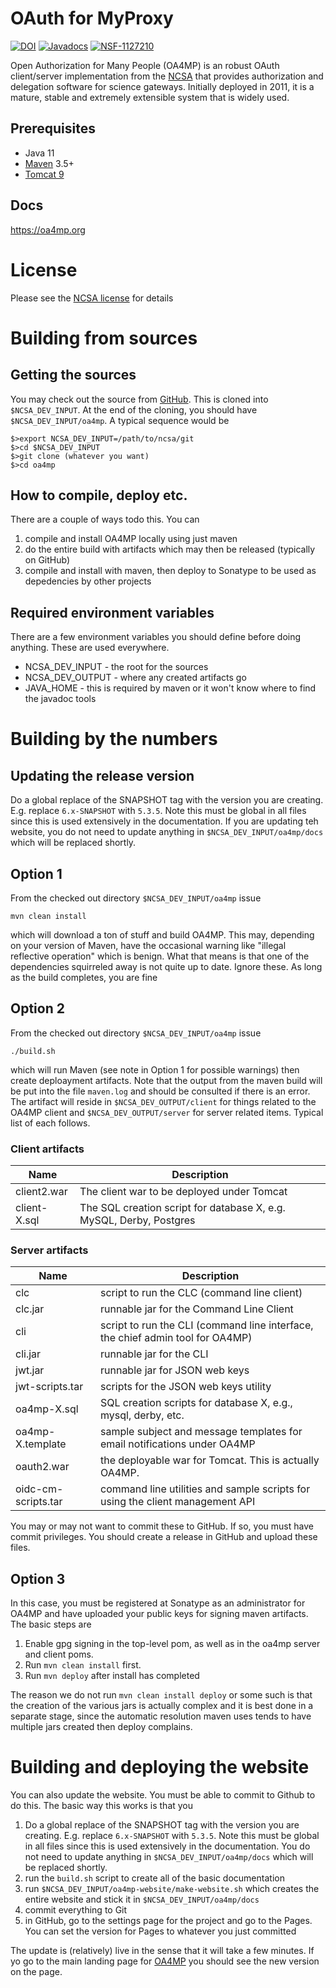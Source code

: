 # OAuth for MyProxy

[![DOI](https://zenodo.org/badge/58557836.svg)](https://zenodo.org/badge/latestdoi/58557836)
[![Javadocs](https://www.javadoc.io/badge/edu.uiuc.ncsa.myproxy/oa4mp-client-api.svg)](https://www.javadoc.io/doc/edu.uiuc.ncsa.myproxy/oa4mp-client-api)
[![NSF-1127210](https://img.shields.io/badge/NSF-1127210-blue.svg)](https://nsf.gov/awardsearch/showAward?AWD_ID=1127210)

Open Authorization for Many People (OA4MP) is an robust OAuth client/server implementation from the [NCSA](https://www.ncsa.illinois.edu/) that provides authorization and delegation software
for science gateways. Initially deployed in 2011, it is a mature, stable and extremely extensible system that is widely used.

## Prerequisites

* Java 11
* [Maven](https://maven.apache.org/) 3.5+
* [Tomcat 9](https://tomcat.apache.org/download-90.cgi)

## Docs

https://oa4mp.org

# License

Please see the [NCSA license](https://github.com/cilogon/oauth2-cilogon/blob/master/LICENSE) for details

                 
# Building from sources

## Getting the sources

You may check out the source from [GitHub](https://github.com/ncsa/oa4mp). This is
cloned into `$NCSA_DEV_INPUT`. At the end of the cloning, you should have `$NCSA_DEV_INPUT/oa4mp`.
A typical sequence would be
```
$>export NCSA_DEV_INPUT=/path/to/ncsa/git
$>cd $NCSA_DEV_INPUT
$>git clone (whatever you want)
$>cd oa4mp
```

## How to compile, deploy etc.

There are a couple of ways todo this. You can

1. compile and install OA4MP locally using just maven
2. do the entire build with artifacts which may then be released (typically on GitHub)
3. compile and install with maven, then deploy to Sonatype to be used as depedencies by other projects
                                                                                                       
## Required environment variables

There are a few environment variables you should define before doing anything. These are used everywhere.

* NCSA_DEV_INPUT - the root for the sources
* NCSA_DEV_OUTPUT - where any created artifacts go
* JAVA_HOME - this is required by maven or it won't know where to find the javadoc tools

# Building by the numbers

## Updating the release version

Do a global replace of the SNAPSHOT tag with the version you are creating. 
E.g. replace `6.x-SNAPSHOT` with `5.3.5`. Note this must be global in all files since this is used extensively in 
the documentation. If you are updating teh website, you do not need to update 
anything in `$NCSA_DEV_INPUT/oa4mp/docs` which will be replaced shortly. 


## Option 1

From the checked out directory `$NCSA_DEV_INPUT/oa4mp` issue

`mvn clean install`

which will download a ton of stuff and build OA4MP. This may, depending on your 
version of Maven, have the occasional warning like "illegal reflective operation"
which is benign. What that means is that one of the dependencies squirreled away is
not quite up to date. Ignore these. As long as the build completes, you are fine

## Option 2

From the checked out directory `$NCSA_DEV_INPUT/oa4mp` issue

`./build.sh`

which will run Maven (see note in Option 1 for possible warnings) then create deploayment
artifacts. Note that the output from the maven build will be put into the file
`maven.log` and should be consulted if there is an error. The artifact will reside in `$NCSA_DEV_OUTPUT/client` for things related to the
OA4MP client and `$NCSA_DEV_OUTPUT/server` for server related items. Typical list of each 
follows.

### Client artifacts

| Name         | Description                                                         |
|--------------|---------------------------------------------------------------------|
| client2.war  | The client war to be deployed under Tomcat                          |
 | client-X.sql | The SQL creation script for database X, e.g. MySQL, Derby, Postgres |

### Server artifacts

| Name                | Description                                                                    |
|---------------------|--------------------------------------------------------------------------------|
| clc                 | script to run the CLC (command line client)                                    |
| clc.jar             | runnable jar for the Command Line Client                                       | 
| cli                 | script to run the CLI (command line interface, the chief admin tool for OA4MP) |
| cli.jar             | runnable jar for the CLI                                                       |
| jwt.jar             | runnable jar for JSON web keys                                                 |
| jwt-scripts.tar     | scripts for the JSON web keys utility                                          |
| oa4mp-X.sql         | SQL creation scripts for database X, e.g., mysql, derby, etc.                  |
 | oa4mp-X.template    | sample subject and message templates for email notifications under OA4MP       |
| oauth2.war          | the deployable war for Tomcat. This is actually OA4MP.                         |
 | oidc-cm-scripts.tar | command line utilities and sample scripts for using the client management API  |

You may or may not want to commit these to GitHub. If so, you must have commit privileges. 
You should create a release in GitHub and upload these files. 

## Option 3

In this case, you must be registered at Sonatype as an administrator for OA4MP and have uploaded your
public keys for signing maven artifacts. The basic steps are

1. Enable gpg signing in the top-level pom, as well as in the oa4mp server and client poms.
2. Run `mvn clean install` first.
3. Run `mvn deploy` after install has completed

The reason we do not run `mvn clean install deploy` or some such is that the creation of the
various  jars is actually complex and it is best done in a separate stage, since the automatic
resolution maven uses tends to have multiple jars created then deploy complains.

# Building and deploying the website

You can also update the website. You must be able to commit to Github to do this. The basic way this works is that you 
1. Do a global replace of the SNAPSHOT tag with the version you are creating. E.g. replace `6.x-SNAPSHOT` with `5.3.5`. Note this must be global in all files since this is used extensively in the documentation. You do not need to update anything in `$NCSA_DEV_INPUT/oa4mp/docs` which will be replaced shortly. 
2. run the `build.sh` script to create all of the basic documentation 
3. run `$NCSA_DEV_INPUT/oa4mp-website/make-website.sh` which creates the entire website and stick it in `$NCSA_DEV_INPUT/oa4mp/docs`
4. commit everything to Git
5. in GitHub, go to the settings page for the project and go to the Pages. You can set the version for Pages to whatever you just committed

The update is (relatively) live in the sense that it will take a few minutes. If yo go to the main landing page for [OA4MP](https://oa4mp.org)
you should see the new version on the page.